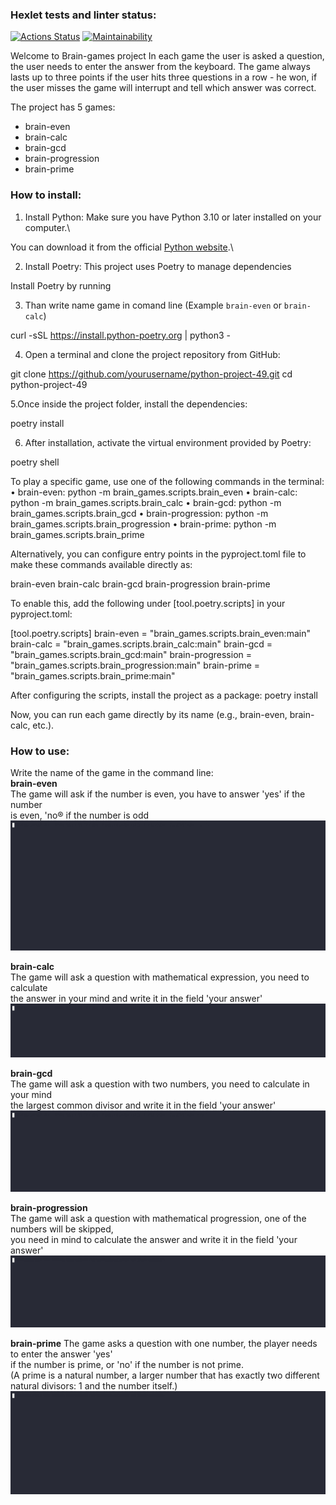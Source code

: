 ### Hexlet tests and linter status:
[![Actions Status](https://github.com/poirtyc/python-project-49/actions/workflows/hexlet-check.yml/badge.svg)](https://github.com/poirtyc/python-project-49/actions)
[![Maintainability](https://api.codeclimate.com/v1/badges/ad4e5460b75269211f60/maintainability)](https://codeclimate.com/github/poirtyc/python-project-49/maintainability)

Welcome to Brain-games project
In each game the user is asked a question, the user needs to enter the answer from the keyboard. 
The game always lasts up to three points if the user hits three questions in a row - he won, 
if the user misses the game will interrupt and tell which answer was correct.

The project has 5 games:
- brain-even
- brain-calc
- brain-gcd
- brain-progression
- brain-prime

### How to install:
1. Install Python: Make sure you have Python 3.10 or later installed on your computer.\

You can download it from the official [Python website](https://www.python.org/downloads/).\

2. Install Poetry: This project uses Poetry to manage dependencies

Install Poetry by running

3. Than write name game in comand line (Example `brain-even` or `brain-calc`)

curl -sSL https://install.python-poetry.org | python3 -

4. Open a terminal and clone the project repository from GitHub:

git clone https://github.com/yourusername/python-project-49.git
cd python-project-49

5.Once inside the project folder, install the dependencies:

poetry install

6. After installation, activate the virtual environment provided by Poetry:

poetry shell

To play a specific game, use one of the following commands in the terminal:
	•	brain-even: python -m brain_games.scripts.brain_even
	•	brain-calc: python -m brain_games.scripts.brain_calc
	•	brain-gcd: python -m brain_games.scripts.brain_gcd
	•	brain-progression: python -m brain_games.scripts.brain_progression
	•	brain-prime: python -m brain_games.scripts.brain_prime

Alternatively, you can configure entry points in the pyproject.toml file to make these commands available directly as:

brain-even
brain-calc
brain-gcd
brain-progression
brain-prime

To enable this, add the following under [tool.poetry.scripts] in your pyproject.toml:

[tool.poetry.scripts]
brain-even = "brain_games.scripts.brain_even:main"
brain-calc = "brain_games.scripts.brain_calc:main"
brain-gcd = "brain_games.scripts.brain_gcd:main"
brain-progression = "brain_games.scripts.brain_progression:main"
brain-prime = "brain_games.scripts.brain_prime:main"

After configuring the scripts, install the project as a package:
poetry install

Now, you can run each game directly by its name (e.g., brain-even, brain-calc, etc.).

### How to use:
Write the name of the game in the command line:\
**brain-even**\
The game will ask if the number is even, you have to answer 'yes' if the number\
is even, 'no®  if the number is odd
![Brain-even](/asciinema/Brain-even.gif)

**brain-calc**\
The game will ask a question with mathematical expression, you need to calculate\
the answer in your mind and write it in the field 'your answer'
![Brain-calc](/asciinema/Brain-calc.gif)

**brain-gcd**\
The game will ask a question with two numbers, you need to calculate in your mind\
the largest common divisor and write it in the field 'your answer'
![Brain-gcd](/asciinema/Brain-gcd.gif)

**brain-progression**\
The game will ask a question with mathematical progression, one of the numbers will be skipped,\
you need in mind to calculate the answer and write it in the field 'your answer'\
![Brain-progression](/asciinema/Brain-progression.gif)

**brain-prime**
The game asks a question with one number, the player needs to enter the answer 'yes'\
if the number is prime, or 'no' if the number is not prime.\
(A prime is a natural number, a larger number that has exactly two different\
natural divisors: 1 and the number itself.)
![Brain-prime](/asciinema/Brain-prime.gif)
